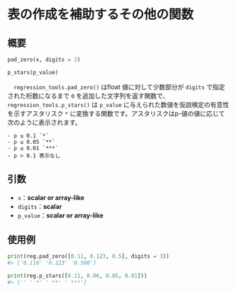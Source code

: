 # 表の作成を補助するその他の関数

## 概要

``` python
pad_zero(x, digits = 2)

p_stars(p_value)
```

　`regression_tools.pad_zero()` はfloat 値に対して少数部分が `digits` で指定された桁数になるまで `0` を追加した文字列を返す関数で、`regression_tools.p_stars()` は `p_value` に与えられた数値を仮説検定の有意性を示すアスタリスク `*` に変換する関数です。アスタリスクはp-値の値に応じて次のように表示されます。

    - p ≤ 0.1 `*`
    - p ≤ 0.05 `**`
    - p ≤ 0.01 `***`
    - p > 0.1 表示なし

## 引数

- `x`：**scalar or array-like**</br>
- `digits`：**scalar**</br>
- `p_value`：**scalar or array-like**</br>

## 使用例

``` python
print(reg.pad_zero([0.11, 0.123, 0.5], digits = 3))
#> ['0.110' '0.123' '0.500']

print(reg.p_stars([0.11, 0.06, 0.05, 0.01]))
#> ['' ' *' ' **' ' ***']
```
